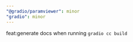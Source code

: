 ```yaml
---
"@gradio/paramviewer": minor
"gradio": minor
---
```


feat:generate docs when running `gradio cc build`
